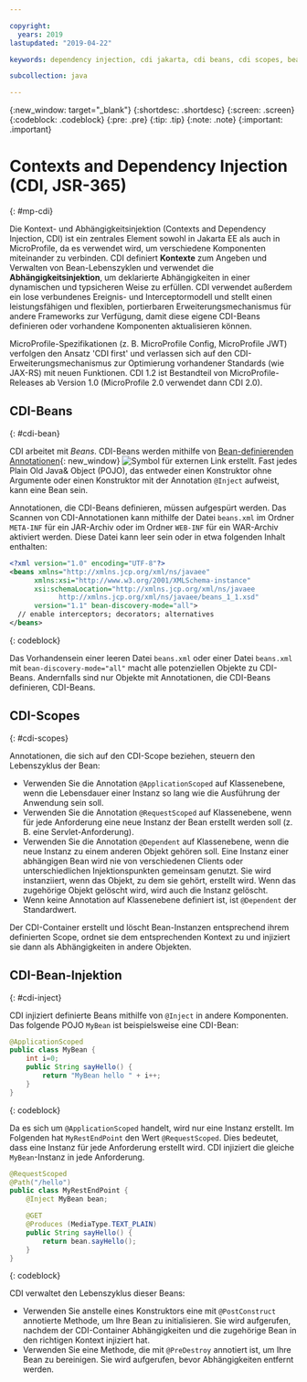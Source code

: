 ```yaml
---

copyright:
  years: 2019
lastupdated: "2019-04-22"

keywords: dependency injection, cdi jakarta, cdi beans, cdi scopes, bean lifecycle, context injection microprofile, microprofile cdi

subcollection: java

---
```


{:new_window: target="_blank"}
{:shortdesc: .shortdesc}
{:screen: .screen}
{:codeblock: .codeblock}
{:pre: .pre}
{:tip: .tip}
{:note: .note}
{:important: .important}

# Contexts and Dependency Injection (CDI, JSR-365)
{: #mp-cdi}

Die Kontext- und Abhängigkeitsinjektion (Contexts and Dependency Injection, CDI) ist ein zentrales Element sowohl in Jakarta EE als auch in MicroProfile, da es verwendet wird, um verschiedene Komponenten miteinander zu verbinden. CDI definiert **Kontexte** zum Angeben und Verwalten von Bean-Lebenszyklen und verwendet die **Abhängigkeitsinjektion**, um deklarierte Abhängigkeiten in einer dynamischen und typsicheren Weise zu erfüllen. CDI verwendet außerdem ein lose verbundenes Ereignis- und Interceptormodell und stellt einen leistungsfähigen und flexiblen, portierbaren Erweiterungsmechanismus für andere Frameworks zur Verfügung, damit diese eigene CDI-Beans definieren oder vorhandene Komponenten aktualisieren können.

MicroProfile-Spezifikationen (z. B. MicroProfile Config, MicroProfile JWT) verfolgen den Ansatz 'CDI first' und verlassen sich auf den CDI-Erweiterungsmechanismus zur Optimierung vorhandener Standards (wie JAX-RS) mit neuen Funktionen. CDI 1.2 ist Bestandteil von MicroProfile-Releases ab Version 1.0 (MicroProfile 2.0 verwendet dann CDI 2.0).

## CDI-Beans
{: #cdi-bean}

CDI arbeitet mit _Beans_. CDI-Beans werden mithilfe von [Bean-definierenden Annotationen](https://docs.jboss.org/cdi/spec/2.0/cdi-spec.html){: new_window} ![Symbol für externen Link](../icons/launch-glyph.svg "Symbol für externen Link") erstellt. Fast jedes Plain Old Java& Object (POJO), das entweder einen Konstruktor ohne Argumente oder einen Konstruktor mit der Annotation `@Inject` aufweist, kann eine Bean sein.

Annotationen, die CDI-Beans definieren, müssen aufgespürt werden. Das Scannen von CDI-Annotationen kann mithilfe der Datei `beans.xml` im Ordner `META-INF` für ein JAR-Archiv oder im Ordner `WEB-INF` für ein WAR-Archiv aktiviert werden. Diese Datei kann leer sein oder in etwa folgenden Inhalt enthalten:

```xml
<?xml version="1.0" encoding="UTF-8"?>
<beans xmlns="http://xmlns.jcp.org/xml/ns/javaee"
      xmlns:xsi="http://www.w3.org/2001/XMLSchema-instance"
      xsi:schemaLocation="http://xmlns.jcp.org/xml/ns/javaee
            http://xmlns.jcp.org/xml/ns/javaee/beans_1_1.xsd"
      version="1.1" bean-discovery-mode="all">
  // enable interceptors; decorators; alternatives
</beans>
```
{: codeblock}

Das Vorhandensein einer leeren Datei `beans.xml` oder einer Datei `beans.xml` mit `bean-discovery-mode="all"` macht alle potenziellen Objekte zu CDI-Beans. Andernfalls sind nur Objekte mit Annotationen, die CDI-Beans definieren, CDI-Beans.

## CDI-Scopes
{: #cdi-scopes}

Annotationen, die sich auf den CDI-Scope beziehen, steuern den Lebenszyklus der Bean:

* Verwenden Sie die Annotation `@ApplicationScoped` auf Klassenebene, wenn die Lebensdauer einer Instanz so lang wie die Ausführung der Anwendung sein soll.
* Verwenden Sie die Annotation `@RequestScoped` auf Klassenebene, wenn für jede Anforderung eine neue Instanz der Bean erstellt werden soll (z. B. eine Servlet-Anforderung).
* Verwenden Sie die Annotation `@Dependent` auf Klassenebene, wenn die neue Instanz zu einem anderen Objekt gehören soll. Eine Instanz einer abhängigen Bean wird nie von verschiedenen Clients oder unterschiedlichen Injektionspunkten gemeinsam genutzt. Sie wird instanziiert, wenn das Objekt, zu dem sie gehört, erstellt wird. Wenn das zugehörige Objekt gelöscht wird, wird auch die Instanz gelöscht.
* Wenn keine Annotation auf Klassenebene definiert ist, ist `@Dependent` der Standardwert.

Der CDI-Container erstellt und löscht Bean-Instanzen entsprechend ihrem definierten Scope, ordnet sie dem entsprechenden Kontext zu und injiziert sie dann als Abhängigkeiten in andere Objekten.

## CDI-Bean-Injektion
{: #cdi-inject}

CDI injiziert definierte Beans mithilfe von `@Inject` in andere Komponenten. Das folgende POJO `MyBean` ist beispielsweise eine CDI-Bean:

```java
@ApplicationScoped
public class MyBean {
    int i=0;
    public String sayHello() {
        return "MyBean hello " + i++;
    }
}
```
{: codeblock}

Da es sich um `@ApplicationScoped` handelt, wird nur eine Instanz erstellt. Im Folgenden hat `MyRestEndPoint` den Wert `@RequestScoped`. Dies bedeutet, dass eine Instanz für jede Anforderung erstellt wird. CDI injiziert die gleiche `MyBean`-Instanz in jede Anforderung.

```java
@RequestScoped
@Path("/hello")
public class MyRestEndPoint {
    @Inject MyBean bean;

    @GET
    @Produces (MediaType.TEXT_PLAIN)
    public String sayHello() {
        return bean.sayHello();
    }
}
```
{: codeblock}

CDI verwaltet den Lebenszyklus dieser Beans:

* Verwenden Sie anstelle eines Konstruktors eine mit `@PostConstruct` annotierte Methode, um Ihre Bean zu initialisieren. Sie wird aufgerufen, nachdem der CDI-Container Abhängigkeiten und die zugehörige Bean in den richtigen Kontext injiziert hat.
* Verwenden Sie eine Methode, die mit `@PreDestroy` annotiert ist, um Ihre Bean zu bereinigen. Sie wird aufgerufen, bevor Abhängigkeiten entfernt werden.
